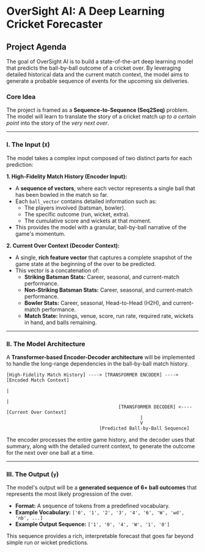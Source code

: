 
# OverSight AI: A Deep Learning Cricket Forecaster

## Project Agenda

The goal of OverSight AI is to build a state-of-the-art deep learning model that predicts the ball-by-ball outcome of a cricket over. By leveraging detailed historical data and the current match context, the model aims to generate a probable sequence of events for the upcoming six deliveries.

### Core Idea

The project is framed as a **Sequence-to-Sequence (Seq2Seq)** problem. The model will learn to translate the story of a cricket match *up to a certain point* into the story of the *very next over*.

---

### I. The Input (`X`)

The model takes a complex input composed of two distinct parts for each prediction:

**1. High-Fidelity Match History (Encoder Input):**
   - A **sequence of vectors**, where each vector represents a single ball that has been bowled in the match so far.
   - Each `ball_vector` contains detailed information such as:
     - The players involved (batsman, bowler).
     - The specific outcome (run, wicket, extra).
     - The cumulative score and wickets at that moment.
   - This provides the model with a granular, ball-by-ball narrative of the game's momentum.

**2. Current Over Context (Decoder Context):**
   - A single, **rich feature vector** that captures a complete snapshot of the game state at the beginning of the over to be predicted.
   - This vector is a concatenation of:
     - **Striking Batsman Stats:** Career, seasonal, and current-match performance.
     - **Non-Striking Batsman Stats:** Career, seasonal, and current-match performance.
     - **Bowler Stats:** Career, seasonal, Head-to-Head (H2H), and current-match performance.
     - **Match State:** Innings, venue, score, run rate, required rate, wickets in hand, and balls remaining.

---

### II. The Model Architecture

A **Transformer-based Encoder-Decoder architecture** will be implemented to handle the long-range dependencies in the ball-by-ball match history.

```
[High-Fidelity Match History] ----> [TRANSFORMER ENCODER] ----> [Encoded Match Context]
                                                                        |
                                                                        |
                                         [TRANSFORMER DECODER] <---- [Current Over Context]
                                                 |
                                                 V
                                  [Predicted Ball-by-Ball Sequence]
```

The encoder processes the entire game history, and the decoder uses that summary, along with the detailed current context, to generate the outcome for the next over one ball at a time.

---

### III. The Output (`y`)

The model's output will be a **generated sequence of 6+ ball outcomes** that represents the most likely progression of the over.

- **Format:** A sequence of tokens from a predefined vocabulary.
- **Example Vocabulary:** `['0', '1', '2', '3', '4', '6', 'W', 'wd', 'nb', ...]`
- **Example Output Sequence:** `['1', '0', '4', 'W', '1', '0']`

This sequence provides a rich, interpretable forecast that goes far beyond simple run or wicket predictions.